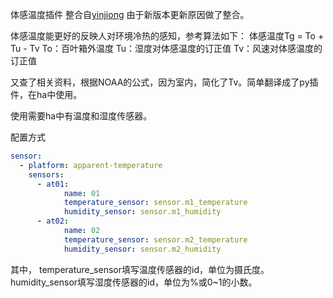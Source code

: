 体感温度插件
整合自[yinjiong](https://github.com/yinjiong/HomeAssistant/blob/master/sensor/apparent_temperature.py)
由于新版本更新原因做了整合。

体感温度能更好的反映人对环境冷热的感知，参考算法如下：
体感温度Tg = To + Tu - Tv
To：百叶箱外温度
Tu：湿度对体感温度的订正值
Tv：风速对体感温度的订正值

又查了相关资料，根据NOAA的公式，因为室内，简化了Tv。简单翻译成了py插件，在ha中使用。

使用需要ha中有温度和湿度传感器。

配置方式
```yaml
sensor:
  - platform: apparent-temperature
    sensors:
      - at01:
            name: 01
            temperature_sensor: sensor.m1_temperature
            humidity_sensor: sensor.m1_humidity
      - at02:
            name: 02
            temperature_sensor: sensor.m2_temperature
            humidity_sensor: sensor.m2_humidity
```

其中，
temperature_sensor填写温度传感器的id，单位为摄氏度。
humidity_sensor填写湿度传感器的id，单位为%或0~1的小数。